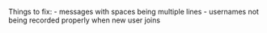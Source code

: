 Things to fix:
    - messages with spaces being multiple lines
    - usernames not being recorded properly when new user joins